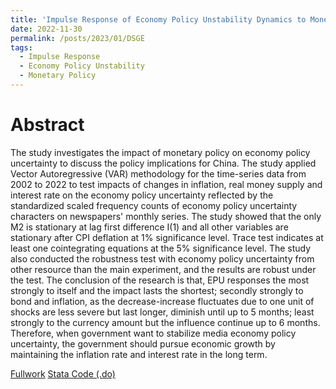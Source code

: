 ```yaml
---
title: 'Impulse Response of Economy Policy Unstability Dynamics to Monetary Policies: VAR Model Analysis'
date: 2022-11-30
permalink: /posts/2023/01/DSGE
tags:
  - Impulse Response
  - Economy Policy Unstability
  - Monetary Policy
---
```

# Abstract
The study investigates the impact of monetary policy on economy policy uncertainty to discuss the policy implications for China. The study applied Vector Autoregressive (VAR) methodology for the time-series data from 2002 to 2022 to test impacts of changes in inflation, real money supply and interest rate on the economy policy uncertainty reflected by the standardized scaled frequency counts of economy policy uncertainty characters on newspapers' monthly series. The study showed that the only M2 is stationary at lag first difference I(1) and all other variables are stationary after CPI deflation at 1% significance level. Trace test indicates at least one cointegrating equations at the 5% significance level. The study also conducted the robustness test with  economy policy uncertainty from other resource than the main experiment, and the results are robust under the test.
The conclusion of the research is that, EPU responses the most strongly to itself and the impact lasts the shortest; secondly strongly to bond and inflation, as the decrease-increase fluctuates due to one unit of shocks are less severe but last longer, diminish until up to 5 months; least strongly to the currency amount but the influence continue up to 6 months. Therefore, when government want to stabilize media economy policy uncertainty, the government should pursue economic growth by maintaining the inflation rate and interest rate in the long term.

[Fullwork](https://lingyunqu.github.io/files/DSGEfinal.pdf)
[Stata Code (.do)](https://lingyunqu.github.io/files/DSGE.do)
